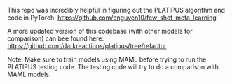 This repo was incredibly helpful in figuring out the PLATIPUS algorithm and code in PyTorch:
https://github.com/cnguyen10/few_shot_meta_learning

A more updated version of this codebase (with other models for comparison) can bee found here:
https://github.com/darkreactions/platipus/tree/refactor


Note: Make sure to train models using MAML before trying to run the PLATIPUS testing code. The testing code will try to do a comparison with MAML models.

